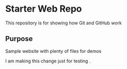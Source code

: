 # Starter Web Repo

This repository is for showing how Git and GitHub work

## Purpose

Sample website with plenty of files for demos

I am making this change just for testing .
